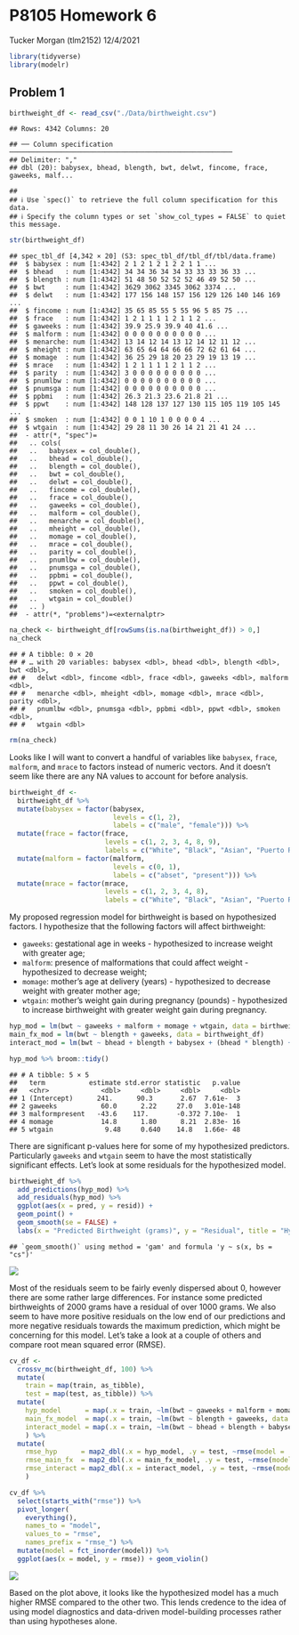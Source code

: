 P8105 Homework 6
================
Tucker Morgan (tlm2152)
12/4/2021

``` r
library(tidyverse)
library(modelr)
```

## Problem 1

``` r
birthweight_df <- read_csv("./Data/birthweight.csv")
```

    ## Rows: 4342 Columns: 20

    ## ── Column specification ────────────────────────────────────────────────────────
    ## Delimiter: ","
    ## dbl (20): babysex, bhead, blength, bwt, delwt, fincome, frace, gaweeks, malf...

    ## 
    ## ℹ Use `spec()` to retrieve the full column specification for this data.
    ## ℹ Specify the column types or set `show_col_types = FALSE` to quiet this message.

``` r
str(birthweight_df)
```

    ## spec_tbl_df [4,342 × 20] (S3: spec_tbl_df/tbl_df/tbl/data.frame)
    ##  $ babysex : num [1:4342] 2 1 2 1 2 1 2 2 1 1 ...
    ##  $ bhead   : num [1:4342] 34 34 36 34 34 33 33 33 36 33 ...
    ##  $ blength : num [1:4342] 51 48 50 52 52 52 46 49 52 50 ...
    ##  $ bwt     : num [1:4342] 3629 3062 3345 3062 3374 ...
    ##  $ delwt   : num [1:4342] 177 156 148 157 156 129 126 140 146 169 ...
    ##  $ fincome : num [1:4342] 35 65 85 55 5 55 96 5 85 75 ...
    ##  $ frace   : num [1:4342] 1 2 1 1 1 1 2 1 1 2 ...
    ##  $ gaweeks : num [1:4342] 39.9 25.9 39.9 40 41.6 ...
    ##  $ malform : num [1:4342] 0 0 0 0 0 0 0 0 0 0 ...
    ##  $ menarche: num [1:4342] 13 14 12 14 13 12 14 12 11 12 ...
    ##  $ mheight : num [1:4342] 63 65 64 64 66 66 72 62 61 64 ...
    ##  $ momage  : num [1:4342] 36 25 29 18 20 23 29 19 13 19 ...
    ##  $ mrace   : num [1:4342] 1 2 1 1 1 1 2 1 1 2 ...
    ##  $ parity  : num [1:4342] 3 0 0 0 0 0 0 0 0 0 ...
    ##  $ pnumlbw : num [1:4342] 0 0 0 0 0 0 0 0 0 0 ...
    ##  $ pnumsga : num [1:4342] 0 0 0 0 0 0 0 0 0 0 ...
    ##  $ ppbmi   : num [1:4342] 26.3 21.3 23.6 21.8 21 ...
    ##  $ ppwt    : num [1:4342] 148 128 137 127 130 115 105 119 105 145 ...
    ##  $ smoken  : num [1:4342] 0 0 1 10 1 0 0 0 0 4 ...
    ##  $ wtgain  : num [1:4342] 29 28 11 30 26 14 21 21 41 24 ...
    ##  - attr(*, "spec")=
    ##   .. cols(
    ##   ..   babysex = col_double(),
    ##   ..   bhead = col_double(),
    ##   ..   blength = col_double(),
    ##   ..   bwt = col_double(),
    ##   ..   delwt = col_double(),
    ##   ..   fincome = col_double(),
    ##   ..   frace = col_double(),
    ##   ..   gaweeks = col_double(),
    ##   ..   malform = col_double(),
    ##   ..   menarche = col_double(),
    ##   ..   mheight = col_double(),
    ##   ..   momage = col_double(),
    ##   ..   mrace = col_double(),
    ##   ..   parity = col_double(),
    ##   ..   pnumlbw = col_double(),
    ##   ..   pnumsga = col_double(),
    ##   ..   ppbmi = col_double(),
    ##   ..   ppwt = col_double(),
    ##   ..   smoken = col_double(),
    ##   ..   wtgain = col_double()
    ##   .. )
    ##  - attr(*, "problems")=<externalptr>

``` r
na_check <- birthweight_df[rowSums(is.na(birthweight_df)) > 0,]
na_check
```

    ## # A tibble: 0 × 20
    ## # … with 20 variables: babysex <dbl>, bhead <dbl>, blength <dbl>, bwt <dbl>,
    ## #   delwt <dbl>, fincome <dbl>, frace <dbl>, gaweeks <dbl>, malform <dbl>,
    ## #   menarche <dbl>, mheight <dbl>, momage <dbl>, mrace <dbl>, parity <dbl>,
    ## #   pnumlbw <dbl>, pnumsga <dbl>, ppbmi <dbl>, ppwt <dbl>, smoken <dbl>,
    ## #   wtgain <dbl>

``` r
rm(na_check)
```

Looks like I will want to convert a handful of variables like `babysex`,
`frace`, `malform`, and `mrace` to factors instead of numeric vectors.
And it doesn’t seem like there are any NA values to account for before
analysis.

``` r
birthweight_df <- 
  birthweight_df %>% 
  mutate(babysex = factor(babysex,
                          levels = c(1, 2),
                          labels = c("male", "female"))) %>% 
  mutate(frace = factor(frace,
                        levels = c(1, 2, 3, 4, 8, 9),
                        labels = c("White", "Black", "Asian", "Puerto Rican", "Other", "Unknown"))) %>% 
  mutate(malform = factor(malform,
                          levels = c(0, 1),
                          labels = c("abset", "present"))) %>% 
  mutate(mrace = factor(mrace,
                        levels = c(1, 2, 3, 4, 8),
                        labels = c("White", "Black", "Asian", "Puerto Rican", "Other")))
```

My proposed regression model for birthweight is based on hypothesized
factors. I hypothesize that the following factors will affect
birthweight:

-   `gaweeks`: gestational age in weeks - hypothesized to increase
    weight with greater age;
-   `malform`: presence of malformations that could affect weight -
    hypothesized to decrease weight;
-   `momage`: mother’s age at delivery (years) - hypothesized to
    decrease weight with greater mother age;
-   `wtgain`: mother’s weight gain during pregnancy (pounds) -
    hypothesized to increase birthweight with greater weight gain during
    pregnancy.

``` r
hyp_mod = lm(bwt ~ gaweeks + malform + momage + wtgain, data = birthweight_df)
main_fx_mod = lm(bwt ~ blength + gaweeks, data = birthweight_df)
interact_mod = lm(bwt ~ bhead + blength + babysex + (bhead * blength) + (bhead * babysex) + (bhead * blength * babysex), data = birthweight_df)

hyp_mod %>% broom::tidy()
```

    ## # A tibble: 5 × 5
    ##   term           estimate std.error statistic   p.value
    ##   <chr>             <dbl>     <dbl>     <dbl>     <dbl>
    ## 1 (Intercept)      241.      90.3       2.67  7.61e-  3
    ## 2 gaweeks           60.0      2.22     27.0   3.01e-148
    ## 3 malformpresent   -43.6    117.       -0.372 7.10e-  1
    ## 4 momage            14.8      1.80      8.21  2.83e- 16
    ## 5 wtgain             9.48     0.640    14.8   1.66e- 48

There are significant p-values here for some of my hypothesized
predictors. Particularly `gaweeks` and `wtgain` seem to have the most
statistically significant effects. Let’s look at some residuals for the
hypothesized model.

``` r
birthweight_df %>% 
  add_predictions(hyp_mod) %>% 
  add_residuals(hyp_mod) %>% 
  ggplot(aes(x = pred, y = resid)) +
  geom_point() +
  geom_smooth(se = FALSE) +
  labs(x = "Predicted Birthweight (grams)", y = "Residual", title = "Hypothesized Model Predictions vs Residuals")
```

    ## `geom_smooth()` using method = 'gam' and formula 'y ~ s(x, bs = "cs")'

![](p8105_hw6_tlm2152_files/figure-gfm/residuals%20predictions%20and%20plotting-1.png)<!-- -->

Most of the residuals seem to be fairly evenly dispersed about 0,
however there are some rather large differences. For instance some
predicted birthweights of 2000 grams have a residual of over 1000 grams.
We also seem to have more positive residuals on the low end of our
predictions and more negative residuals towards the maximum prediction,
which might be concerning for this model. Let’s take a look at a couple
of others and compare root mean squared error (RMSE).

``` r
cv_df <- 
  crossv_mc(birthweight_df, 100) %>% 
  mutate(
    train = map(train, as_tibble),
    test = map(test, as_tibble)) %>% 
  mutate(
    hyp_model      = map(.x = train, ~lm(bwt ~ gaweeks + malform + momage + wtgain, data = .x)),
    main_fx_model  = map(.x = train, ~lm(bwt ~ blength + gaweeks, data = .x)),
    interact_model = map(.x = train, ~lm(bwt ~ bhead + blength + babysex + (bhead * blength) + (bhead * babysex) + (bhead * blength * babysex), data = .x))
    ) %>% 
  mutate(
    rmse_hyp      = map2_dbl(.x = hyp_model, .y = test, ~rmse(model = .x, data = .y)),
    rmse_main_fx  = map2_dbl(.x = main_fx_model, .y = test, ~rmse(model = .x, data = .y)),
    rmse_interact = map2_dbl(.x = interact_model, .y = test, ~rmse(model = .x, data = .y))
    )
```

``` r
cv_df %>% 
  select(starts_with("rmse")) %>% 
  pivot_longer(
    everything(),
    names_to = "model",
    values_to = "rmse",
    names_prefix = "rmse_") %>% 
  mutate(model = fct_inorder(model)) %>% 
  ggplot(aes(x = model, y = rmse)) + geom_violin()
```

![](p8105_hw6_tlm2152_files/figure-gfm/plotting%20RMSE%20for%20each%20model-1.png)<!-- -->

Based on the plot above, it looks like the hypothesized model has a much
higher RMSE compared to the other two. This lends credence to the idea
of using model diagnostics and data-driven model-building processes
rather than using hypotheses alone.

